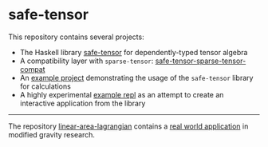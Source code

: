 # safe-tensor

This repository contains several projects:

 * The Haskell library [safe-tensor](packages/safe-tensor) for dependently-typed tensor algebra
 * A compatibility layer with `sparse-tensor`: [safe-tensor-sparse-tensor-compat](packages/safe-tensor-sparse-tensor-compat)
 * An [example project](examples/example) demonstrating the usage of the `safe-tensor` library for calculations
 * A highly experimental [example repl](examples/repl) as an attempt to create an interactive application from the library

---

The repository [linear-area-lagrangian](https://github.com/nilsalex/linear-area-lagrangian) contains a [real world application](https://github.com/nilsalex/linear-area-lagrangian/tree/master/haskell/ansaetze) in modified gravity research.
